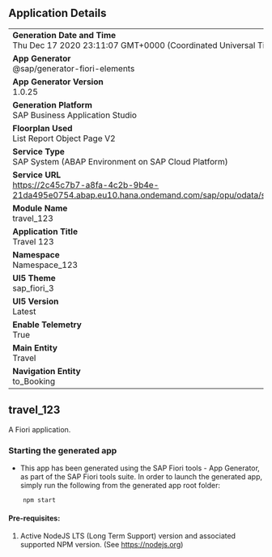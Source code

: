 ## Application Details
|               |
| ------------- |
|**Generation Date and Time**<br>Thu Dec 17 2020 23:11:07 GMT+0000 (Coordinated Universal Time)|
|**App Generator**<br>@sap/generator-fiori-elements|
|**App Generator Version**<br>1.0.25|
|**Generation Platform**<br>SAP Business Application Studio|
|**Floorplan Used**<br>List Report Object Page V2|
|**Service Type**<br>SAP System (ABAP Environment on SAP Cloud Platform)|
|**Service URL**<br>https://2c45c7b7-a8fa-4c2b-9b4e-21da495e0754.abap.eu10.hana.ondemand.com/sap/opu/odata/sap/Z_UI_C_TRAVEL_M_123/
|**Module Name**<br>travel_123|
|**Application Title**<br>Travel 123|
|**Namespace**<br>Namespace_123|
|**UI5 Theme**<br>sap_fiori_3|
|**UI5 Version**<br>Latest|
|**Enable Telemetry**<br>True|
|**Main Entity**<br>Travel|
|**Navigation Entity**<br>to_Booking|

## travel_123

A Fiori application.

### Starting the generated app

-   This app has been generated using the SAP Fiori tools - App Generator, as part of the SAP Fiori tools suite.  In order to launch the generated app, simply run the following from the generated app root folder:

```
    npm start
```


#### Pre-requisites:

1. Active NodeJS LTS (Long Term Support) version and associated supported NPM version.  (See https://nodejs.org)



